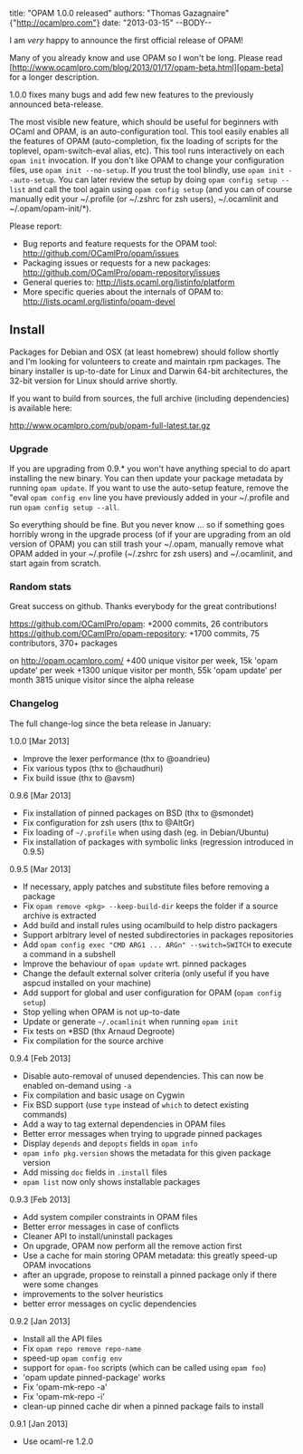 title: "OPAM 1.0.0 released"
authors: "Thomas Gazagnaire" {"http://ocamlpro.com"}
date: "2013-03-15"
--BODY--

I am *very* happy to announce the first official release of OPAM!

Many of you already know and use OPAM so I won't be long. Please read
[http://www.ocamlpro.com/blog/2013/01/17/opam-beta.html][opam-beta] for a
longer description.

1.0.0 fixes many bugs and add few new features to the previously announced
beta-release.

The most visible new feature, which should be useful for beginners with
OCaml and OPAM,  is an auto-configuration tool. This tool easily enables all
the features of OPAM (auto-completion, fix the loading of scripts for the
toplevel, opam-switch-eval alias, etc). This tool runs interactively on each
`opam init` invocation. If you don't like OPAM to change your configuration
files, use `opam init --no-setup`. If you trust the tool blindly,  use
`opam init --auto-setup`. You can later review the setup by doing
`opam config setup --list` and call the tool again using `opam config setup`
(and you can of course manually edit your ~/.profile (or ~/.zshrc for zsh
users), ~/.ocamlinit and ~/.opam/opam-init/*).

Please report:
- Bug reports and feature requests for the OPAM tool: http://github.com/OCamlPro/opam/issues
- Packaging issues or requests for a new packages: http://github.com/OCamlPro/opam-repository/issues
- General queries to: http://lists.ocaml.org/listinfo/platform
- More specific queries about the internals of OPAM to: http://lists.ocaml.org/listinfo/opam-devel

## Install ##

Packages for Debian and OSX (at least homebrew) should follow shortly and
I'm looking for volunteers to create and maintain rpm packages. The binary
installer is up-to-date for Linux and Darwin 64-bit architectures, the
32-bit version for Linux should arrive shortly.

If you want to build from sources, the full archive (including dependencies)
is available here:

  http://www.ocamlpro.com/pub/opam-full-latest.tar.gz

### Upgrade ###

If you are upgrading from 0.9.* you won't  have anything special to do apart
installing the new binary. You can then update your package metadata by
running `opam update`. If you want to use the auto-setup feature, remove the
"eval `opam config env` line you have previously added in your ~/.profile
and run `opam config setup --all`.

So everything should be fine. But you never know ... so if something goes
horribly wrong in the upgrade process (of if your are upgrading from an old
version of OPAM) you can still trash your ~/.opam, manually remove what OPAM
added in  your ~/.profile (~/.zshrc for zsh users) and ~/.ocamlinit, and
start again from scratch. 

### Random stats ###

Great success on github. Thanks everybody for the great contributions!

https://github.com/OCamlPro/opam: +2000 commits, 26 contributors
https://github.com/OCamlPro/opam-repository: +1700 commits, 75 contributors, 370+ packages

on http://opam.ocamlpro.com/
+400 unique visitor per week, 15k 'opam update' per week
+1300 unique visitor per month, 55k 'opam update' per month
3815 unique visitor since the alpha release

### Changelog ###

The full change-log since the beta release in January:

1.0.0 \[Mar 2013\]
* Improve the lexer performance (thx to @oandrieu)
* Fix various typos (thx to @chaudhuri)
* Fix build issue (thx to @avsm)

0.9.6 \[Mar 2013\]
* Fix installation of pinned packages on BSD (thx to @smondet)
* Fix configuration for zsh users (thx to @AltGr)
* Fix loading of `~/.profile` when using dash (eg. in Debian/Ubuntu)
* Fix installation of packages with symbolic links (regression introduced in 0.9.5)

0.9.5 \[Mar 2013\]
* If necessary, apply patches and substitute files before removing a package
* Fix `opam remove <pkg> --keep-build-dir` keeps the folder if a source archive is extracted
* Add build and install rules using ocamlbuild to help distro packagers
* Support arbitrary level of nested subdirectories in packages repositories
* Add `opam config exec "CMD ARG1 ... ARGn" --switch=SWITCH` to execute a command in a subshell
* Improve the behaviour of `opam update` wrt. pinned packages
* Change the default external solver criteria (only useful if you have aspcud installed on your machine)
* Add support for global and user configuration for OPAM (`opam config setup`)
* Stop yelling when OPAM is not up-to-date
* Update or generate `~/.ocamlinit` when running `opam init`
* Fix tests on *BSD (thx Arnaud Degroote)
* Fix compilation for the source archive

0.9.4 \[Feb 2013\]
* Disable auto-removal of unused dependencies. This can now be enabled on-demand using `-a`
* Fix compilation and basic usage on Cygwin
* Fix BSD support (use `type` instead of `which` to detect existing commands)
* Add a way to tag external dependencies in OPAM files
* Better error messages when trying to upgrade pinned packages
* Display `depends` and `depopts` fields in `opam info`
* `opam info pkg.version` shows the metadata for this given package version
* Add missing `doc` fields in `.install` files
* `opam list` now only shows installable packages

0.9.3 \[Feb 2013\]
* Add system compiler constraints in OPAM files
* Better error messages in case of conflicts
* Cleaner API to install/uninstall packages
* On upgrade, OPAM now perform all the remove action first
* Use a cache for main storing OPAM metadata: this greatly speed-up OPAM invocations
* after an upgrade, propose to reinstall a pinned package only if there were some changes
* improvements to the solver heuristics
* better error messages on cyclic dependencies

0.9.2 \[Jan 2013\]
* Install all the API files
* Fix `opam repo remove repo-name`
* speed-up `opam config env`
* support for `opam-foo` scripts (which can be called using `opam foo`)
* 'opam update pinned-package' works
* Fix 'opam-mk-repo -a'
* Fix 'opam-mk-repo -i'
* clean-up pinned cache dir when a pinned package fails to install

0.9.1 \[Jan 2013\]
* Use ocaml-re 1.2.0

[opam-beta]: http://www.ocamlpro.com/blog/2013/01/17/opam-beta.html
